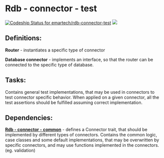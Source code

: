 # Rdb - connector - test

[ ![Codeship Status for emartech/rdb-connector-test](https://app.codeship.com/projects/d27c9e40-e406-0135-bca6-623ae4419be6/status?branch=master)](https://app.codeship.com/projects/268713)
[![](https://jitpack.io/v/emartech/rdb-connector-test.svg)](https://jitpack.io/#emartech/rdb-connector-test)

## Definitions:

**Router** - instantiates a specific type of connector
 
**Database connector** - implements an interface, so that the router can be connected to the specific type of database.

## Tasks:

Contains general test implementations, that may be used in connectors to test connector specific behavior. When applied on a given connector, all the test assertions should be fulfilled assuming correct implementation.

## Dependencies:

**[Rdb - connector - common](https://github.com/emartech/rdb-connector-common)** - defines a Connector trait, that should be implemented by different types of connectors. Contains the common logic, case classes and some default implementations, that may be overwritten by specific connectors, and may use functions implemented in the connectors. (eg. validation)

